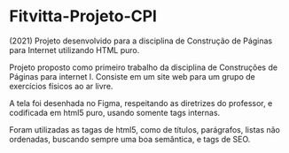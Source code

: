 # Fitvitta-Projeto-CPI
 (2021) Projeto desenvolvido para a disciplina de Construção de Páginas para Internet utilizando HTML puro. 

Projeto proposto como primeiro trabalho da disciplina de Construções de Páginas para internet l. Consiste em um site web para um grupo de exercícios físicos ao ar livre. 

A tela foi desenhada no Figma, respeitando as diretrizes do professor, e codificada em html5 puro, usando somente tags internas.

Foram utilizadas as tagas de html5, como de títulos, parágrafos, listas não ordenadas, buscando sempre uma boa semântica, e tags de SEO. 
